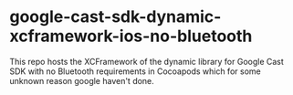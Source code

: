 # google-cast-sdk-dynamic-xcframework-ios-no-bluetooth

This repo hosts the XCFramework of the dynamic library for Google Cast SDK with no Bluetooth requirements in Cocoapods which for some unknown reason google haven't done.
